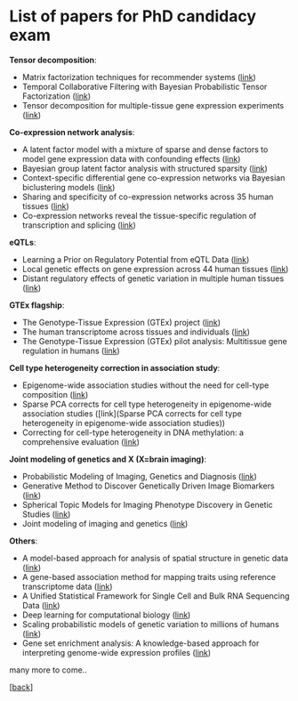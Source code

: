 
# List of papers for PhD candidacy exam


**Tensor decomposition**:
* Matrix factorization techniques for recommender systems ([link](http://ieeexplore.ieee.org/document/5197422/))
* Temporal Collaborative Filtering with Bayesian Probabilistic Tensor Factorization ([link](https://www.cs.cmu.edu/~jgc/publication/PublicationPDF/Temporal_Collaborative_Filtering_With_Bayesian_Probabilidtic_Tensor_Factorization.pdf))
* Tensor decomposition for multiple-tissue gene expression experiments ([link](http://www.nature.com/ng/journal/v48/n9/full/ng.3624.html))

**Co-expression network analysis**:
* A latent factor model with a mixture of sparse and dense factors to model gene expression data with confounding effects ([link](https://arxiv.org/abs/1310.4792))
* Bayesian group latent factor analysis with structured sparsity ([link](http://jmlr.org/papers/volume17/14-472/14-472.pdf))
* Context-specific differential gene co-expression networks via Bayesian biclustering models ([link](http://journals.plos.org/ploscompbiol/article?id=10.1371/journal.pcbi.1004791))
* Sharing and specificity of co-expression networks across 35 human tissues ([link](http://journals.plos.org/ploscompbiol/article?id=10.1371/journal.pcbi.1004220))
* Co-expression networks reveal the tissue-specific regulation of transcription and splicing ([link](http://biorxiv.org/content/early/2016/10/02/078741))

**eQTLs**:
* Learning a Prior on Regulatory Potential from eQTL Data ([link](http://journals.plos.org/plosgenetics/article?id=10.1371/journal.pgen.1000358))
* Local genetic effects on gene expression across 44 human tissues ([link](http://biorxiv.org/content/early/2016/09/09/074450))
* Distant regulatory effects of genetic variation in multiple human tissues ([link](http://biorxiv.org/content/early/2016/09/09/074419))

**GTEx flagship**:
* The Genotype-Tissue Expression (GTEx) project ([link](http://www.nature.com/ng/journal/v45/n6/full/ng.2653.html))
* The human transcriptome across tissues and individuals ([link](http://science.sciencemag.org/content/348/6235/660))
* The Genotype-Tissue Expression (GTEx) pilot analysis: Multitissue gene regulation in humans ([link](http://science.sciencemag.org/content/348/6235/648))

**Cell type heterogeneity correction in association study**:
* Epigenome-wide association studies without the need for cell-type composition ([link](http://www.nature.com/nmeth/journal/v11/n3/full/nmeth.2815.html))
* Sparse PCA corrects for cell type heterogeneity in epigenome-wide association studies ([link](Sparse PCA corrects for cell type heterogeneity in epigenome-wide association studies))
* Correcting for cell-type heterogeneity in DNA methylation: a comprehensive evaluation ([link](http://www.nature.com/nmeth/journal/v14/n3/full/nmeth.4190.html?WT.feed_name=subjects_biological-sciences))

**Joint modeling of genetics and X (X=brain imaging)**:
* Probabilistic Modeling of Imaging, Genetics and Diagnosis ([link](http://ieeexplore.ieee.org/document/7404010/))
* Generative Method to Discover Genetically Driven Image Biomarkers ([link](https://link.springer.com/chapter/10.1007/978-3-319-19992-4_3))
* Spherical Topic Models for Imaging Phenotype Discovery in Genetic Studies ([link](https://www.ncbi.nlm.nih.gov/pmc/articles/PMC4337963/))
* Joint modeling of imaging and genetics ([link](https://www.ncbi.nlm.nih.gov/pubmed/24684016))

**Others**:
* A model-based approach for analysis of spatial structure in genetic data ([link](http://www.nature.com/ng/journal/v44/n6/abs/ng.2285.html))
* A gene-based association method for mapping traits using reference transcriptome data ([link](http://www.nature.com/ng/journal/v47/n9/full/ng.3367.html))
* A Unified Statistical Framework for Single Cell and Bulk RNA Sequencing Data ([link](https://arxiv.org/abs/1609.08028))
* Deep learning for computational biology ([link](http://msb.embopress.org/content/12/7/878))
* Scaling probabilistic models of genetic variation to millions of humans ([link](http://www.nature.com/ng/journal/v48/n12/full/ng.3710.html))
* Gene set enrichment analysis: A knowledge-based approach for interpreting genome-wide expression profiles ([link](http://www.pnas.org/content/102/43/15545.abstract))


many more to come..

[[back](http://shuo-yang.com)]
